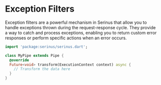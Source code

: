 # Exception Filters

Exception filters are a powerful mechanism in Serinus that allow you to handle exceptions thrown during the request-response cycle. They provide a way to catch and process exceptions, enabling you to return custom error responses or perform specific actions when an error occurs.

```dart
import 'package:serinus/serinus.dart';

class MyPipe extends Pipe {
  @override
  Future<void> transform(ExecutionContext context) async {
    // Transform the data here
  }
}
```
